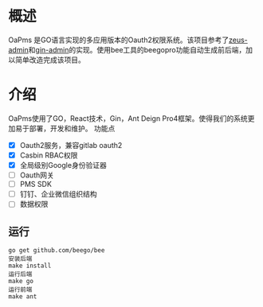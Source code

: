 # 概述
OaPms 是GO语言实现的多应用版本的Oauth2权限系统。该项目参考了[zeus-admin](https://github.com/bullteam/zeus-admin)和[gin-admin](https://github.com/LyricTian/gin-admin)的实现。使用bee工具的beegopro功能自动生成前后端，加以简单改造完成该项目。

# 介绍
OaPms使用了GO，React技术，Gin，Ant Deign Pro4框架。使得我们的系统更加易于部署，开发和维护。
功能点
* [x] Oauth2服务，兼容gitlab oauth2
* [x] Casbin RBAC权限
* [x] 全局级别Google身份验证器
* [ ] Oauth网关
* [ ] PMS SDK
* [ ] 钉钉、企业微信组织结构
* [ ] 数据权限

## 运行
```
go get github.com/beego/bee
安装后端
make install
运行后端
make go
运行前端
make ant

```

